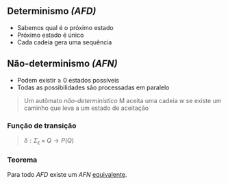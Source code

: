 ## Determinismo *(AFD)*

- Sabemos qual é o próximo estado
- Próximo estado é único
- Cada cadeia gera uma sequência

## Não-determinismo *(AFN)*

- Podem existir ≥ 0 estados possíveis
- Todas as possibilidades são processadas em paralelo

> Um autômato *não-determinístico* M aceita uma cadeia *w* se existe um caminho que leva a um estado de aceitação

### Função de transição 

> $\delta: \Sigma_\epsilon \times Q \rightarrow P(Q)$ 

### Teorema

Para todo *AFD* existe um *AFN* [equivalente][1].

[1]: [[computacao#Equivalência]]